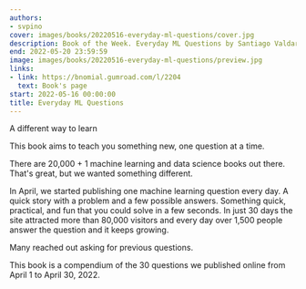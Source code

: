 ```yaml
---
authors:
- svpino
cover: images/books/20220516-everyday-ml-questions/cover.jpg
description: Book of the Week. Everyday ML Questions by Santiago Valdarrama
end: 2022-05-20 23:59:59
image: images/books/20220516-everyday-ml-questions/preview.jpg
links:
- link: https://bnomial.gumroad.com/l/2204
  text: Book's page
start: 2022-05-16 00:00:00
title: Everyday ML Questions
---
```


A different way to learn

This book aims to teach you something new, one question at a time.

There are 20,000 + 1 machine learning and data science books out there. That's great, but we wanted something different.

In April, we started publishing one machine learning question every day. A quick story with a problem and a few possible answers. Something quick, practical, and fun that you could solve in a few seconds. In just 30 days the site attracted more than 80,000 visitors and every day over 1,500 people answer the question and it keeps growing.

Many reached out asking for previous questions.

This book is a compendium of the 30 questions we published online from April 1 to April 30, 2022.